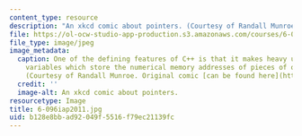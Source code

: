 ```yaml
---
content_type: resource
description: "An xkcd comic about pointers. (Courtesy of Randall Munroe.)\r\n"
file: https://ol-ocw-studio-app-production.s3.amazonaws.com/courses/6-096-introduction-to-c-january-iap-2011/b128e8bbad92049f5516f79ec21139fc_6-096iap2011.jpg
file_type: image/jpeg
image_metadata:
  caption: One of the defining features of C++ is that it makes heavy use of pointers,
    variables which store the numerical memory addresses of pieces of other data.
    (Courtesy of Randall Munroe. Original comic [can be found here](http://xkcd.com/138/).)
  credit: ''
  image-alt: An xkcd comic about pointers.
resourcetype: Image
title: 6-096iap2011.jpg
uid: b128e8bb-ad92-049f-5516-f79ec21139fc
---
```

